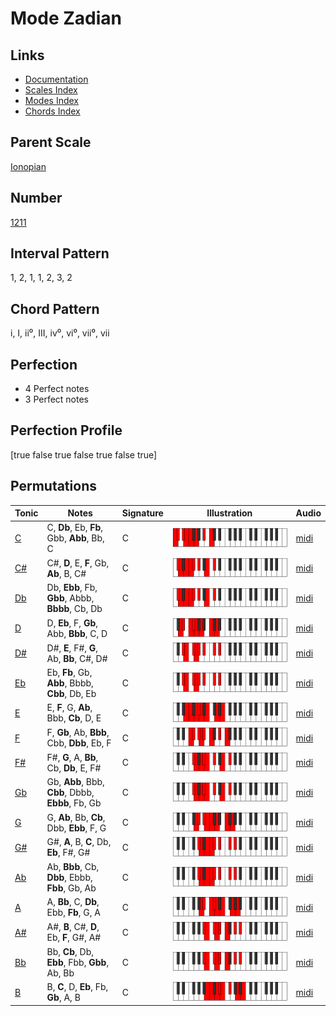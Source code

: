 # Mode Zadian

## Links

- [Documentation](index.md)
- [Scales Index](Scales.md)
- [Modes Index](Modes.md)
- [Chords Index](Chords.md)

## Parent Scale

[Ionopian](ScaleIonopian.md)

## Number

[1211](https://ianring.com/musictheory/scales/1211)

## Interval Pattern

1, 2, 1, 1, 2, 3, 2

## Chord Pattern

i, I, ii⁰, III, iv⁰, vi⁰, vii⁰, vii

## Perfection

- 4 Perfect notes
- 3 Perfect notes

## Perfection Profile

[true false true false true false true]

## Permutations

| Tonic | Notes | Signature | Illustration | Audio |
|-------|-------|-----------|--------------|-------|
| [C](ModeCNaturalZadian.md) | C, **Db**, Eb, **Fb**, Gbb, **Abb**, Bb, C | C | ![CNaturalZadian](ModeCNaturalZadian.png) | [midi](https://github.com/edipermadi/music/blob/main/docs/ModeCNaturalZadian.mid?raw=true) |
| [C#](ModeCSharpZadian.md) | C#, **D**, E, **F**, Gb, **Ab**, B, C# | C | ![CSharpZadian](ModeCSharpZadian.png) | [midi](https://github.com/edipermadi/music/blob/main/docs/ModeCSharpZadian.mid?raw=true) |
| [Db](ModeDFlatZadian.md) | Db, **Ebb**, Fb, **Gbb**, Abbb, **Bbbb**, Cb, Db | C | ![DFlatZadian](ModeDFlatZadian.png) | [midi](https://github.com/edipermadi/music/blob/main/docs/ModeDFlatZadian.mid?raw=true) |
| [D](ModeDNaturalZadian.md) | D, **Eb**, F, **Gb**, Abb, **Bbb**, C, D | C | ![DNaturalZadian](ModeDNaturalZadian.png) | [midi](https://github.com/edipermadi/music/blob/main/docs/ModeDNaturalZadian.mid?raw=true) |
| [D#](ModeDSharpZadian.md) | D#, **E**, F#, **G**, Ab, **Bb**, C#, D# | C | ![DSharpZadian](ModeDSharpZadian.png) | [midi](https://github.com/edipermadi/music/blob/main/docs/ModeDSharpZadian.mid?raw=true) |
| [Eb](ModeEFlatZadian.md) | Eb, **Fb**, Gb, **Abb**, Bbbb, **Cbb**, Db, Eb | C | ![EFlatZadian](ModeEFlatZadian.png) | [midi](https://github.com/edipermadi/music/blob/main/docs/ModeEFlatZadian.mid?raw=true) |
| [E](ModeENaturalZadian.md) | E, **F**, G, **Ab**, Bbb, **Cb**, D, E | C | ![ENaturalZadian](ModeENaturalZadian.png) | [midi](https://github.com/edipermadi/music/blob/main/docs/ModeENaturalZadian.mid?raw=true) |
| [F](ModeFNaturalZadian.md) | F, **Gb**, Ab, **Bbb**, Cbb, **Dbb**, Eb, F | C | ![FNaturalZadian](ModeFNaturalZadian.png) | [midi](https://github.com/edipermadi/music/blob/main/docs/ModeFNaturalZadian.mid?raw=true) |
| [F#](ModeFSharpZadian.md) | F#, **G**, A, **Bb**, Cb, **Db**, E, F# | C | ![FSharpZadian](ModeFSharpZadian.png) | [midi](https://github.com/edipermadi/music/blob/main/docs/ModeFSharpZadian.mid?raw=true) |
| [Gb](ModeGFlatZadian.md) | Gb, **Abb**, Bbb, **Cbb**, Dbbb, **Ebbb**, Fb, Gb | C | ![GFlatZadian](ModeGFlatZadian.png) | [midi](https://github.com/edipermadi/music/blob/main/docs/ModeGFlatZadian.mid?raw=true) |
| [G](ModeGNaturalZadian.md) | G, **Ab**, Bb, **Cb**, Dbb, **Ebb**, F, G | C | ![GNaturalZadian](ModeGNaturalZadian.png) | [midi](https://github.com/edipermadi/music/blob/main/docs/ModeGNaturalZadian.mid?raw=true) |
| [G#](ModeGSharpZadian.md) | G#, **A**, B, **C**, Db, **Eb**, F#, G# | C | ![GSharpZadian](ModeGSharpZadian.png) | [midi](https://github.com/edipermadi/music/blob/main/docs/ModeGSharpZadian.mid?raw=true) |
| [Ab](ModeAFlatZadian.md) | Ab, **Bbb**, Cb, **Dbb**, Ebbb, **Fbb**, Gb, Ab | C | ![AFlatZadian](ModeAFlatZadian.png) | [midi](https://github.com/edipermadi/music/blob/main/docs/ModeAFlatZadian.mid?raw=true) |
| [A](ModeANaturalZadian.md) | A, **Bb**, C, **Db**, Ebb, **Fb**, G, A | C | ![ANaturalZadian](ModeANaturalZadian.png) | [midi](https://github.com/edipermadi/music/blob/main/docs/ModeANaturalZadian.mid?raw=true) |
| [A#](ModeASharpZadian.md) | A#, **B**, C#, **D**, Eb, **F**, G#, A# | C | ![ASharpZadian](ModeASharpZadian.png) | [midi](https://github.com/edipermadi/music/blob/main/docs/ModeASharpZadian.mid?raw=true) |
| [Bb](ModeBFlatZadian.md) | Bb, **Cb**, Db, **Ebb**, Fbb, **Gbb**, Ab, Bb | C | ![BFlatZadian](ModeBFlatZadian.png) | [midi](https://github.com/edipermadi/music/blob/main/docs/ModeBFlatZadian.mid?raw=true) |
| [B](ModeBNaturalZadian.md) | B, **C**, D, **Eb**, Fb, **Gb**, A, B | C | ![BNaturalZadian](ModeBNaturalZadian.png) | [midi](https://github.com/edipermadi/music/blob/main/docs/ModeBNaturalZadian.mid?raw=true) |
